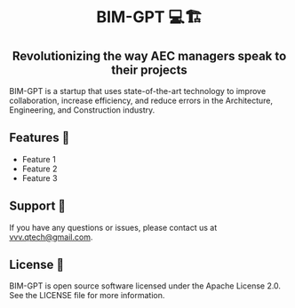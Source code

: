 <h1 align="center">
<!--   <img src="https://example.com/logo.png" alt="BIM-GPT Logo" width="200">
  <br> -->
  BIM-GPT 💻🏗️
</h1>

<h2 align="center">Revolutionizing the way AEC managers speak to their projects</h2>

BIM-GPT is a startup that uses state-of-the-art technology to improve collaboration, increase efficiency, and reduce errors in the Architecture, Engineering, and Construction industry.

<h2>Features 🚀</h2>

- Feature 1
- Feature 2
- Feature 3

<h2>Support 🤝</h2>

If you have any questions or issues, please contact us at vvv.qtech@gmail.com.

<h2>License 📝</h2>

BIM-GPT is open source software licensed under the Apache License 2.0. See the LICENSE file for more information.
